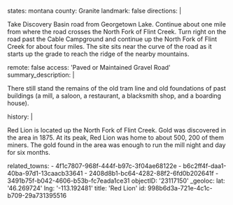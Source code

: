 states: montana
county: Granite
landmark: false
directions: |
  <p>Take Discovery Basin road from Georgetown Lake. Continue about one mile from where the road crosses the North Fork of Flint Creek. Turn right on the road past the Cable Campground and continue up the North Fork of Flint Creek for about four miles. The site sits near the curve of the road as it starts up the grade to reach the ridge of the nearby mountains.
  </p>
remote: false
access: 'Paved or Maintained Gravel Road'
summary_description: |
  <p>There still stand the remains of the old tram line and old foundations of past buildings (a mill, a saloon, a restaurant, a blacksmith shop, and a boarding house).
  </p>
history: |
  <p>Red Lion is located up the North Fork of Flint Creek. Gold was discovered in the area in 1875. At its peak, Red Lion was home to about 500, 200 of them miners. The gold found in the area was enough to run the mill night and day for six months.
  </p>
related_towns:
  - 4f1c7807-968f-444f-b97c-3f04ae68122e
  - b6c2ff4f-daa1-40ba-97d1-13caacb33641
  - 2408d8b1-bc64-4282-88f2-6fd0b202641f
  - 3491b75f-b042-4606-b53b-fc7eada1ce31
objectID: '23117150'
_geoloc:
  lat: '46.269724'
  lng: '-113.192481'
title: 'Red Lion'
id: 998b6d3a-721e-4c1c-b709-29a731395516
